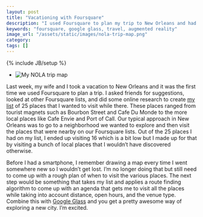 ```yaml
---
layout: post
title: "Vacationing with Foursquare"
description: "I used Foursquare to plan my trip to New Orleans and had a great time. Technology is making travel a lot easier."
keywords: "foursquare, google glass, travel, augmented reality"
image_url: "/assets/static/images/nola-trip-map.png"
category:
tags: []
---
```

{% include JB/setup %}

<ul class="thumbnails">
  <li class="span6">
    <div class="thumbnail">
      <img src="{{ IMG_PATH }}nola-trip-map.png" alt="My NOLA trip map">
    </div>
  </li>
</ul>

Last week, my wife and I took a vacation to New Orleans and it was the first time we used Foursquare to plan a trip. I asked friends for suggestions, looked at other Foursquare lists, and did some online research to create <a href="https://foursquare.com/dangoldin/list/nola-trip" target="_blank">my list</a> of 25 places that I wanted to visit while there. These places ranged from tourist magnets such as Bourbon Street and Cafe Du Monde to the more local places like Cafe Envie and Port of Call. Our typical approach in New Orleans was to go to a neighborhood we wanted to explore and then visit the places that were nearby on our Foursquare lists. Out of the 25 places I had on my list, I ended up visiting 16 which is a bit low but I made up for that by visiting a bunch of local places that I wouldn’t have discovered otherwise.

Before I had a smartphone, I remember drawing a map every time I went somewhere new so I wouldn’t get lost. I’m no longer doing that but still need to come up with a rough plan of when to visit the various places. The next step would be something that takes my list and applies a route finding algorithm to come up with an agenda that gets me to visit all the places while taking into account distance, open hours, and the venue type. Combine this with <a href="http://www.google.com/glass/start/" target="_blank">Google Glass</a> and you get  a pretty awesome way of exploring a new city. I’m excited.